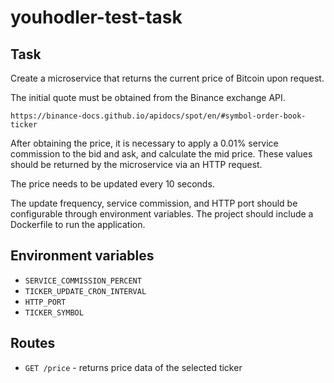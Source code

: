 # youhodler-test-task

## Task

Create a microservice that returns the current price of Bitcoin upon request. 

The initial quote must be obtained from the Binance exchange API.
```
https://binance-docs.github.io/apidocs/spot/en/#symbol-order-book-ticker
```

After obtaining the price, it is necessary to apply a 0.01% service commission to the bid and ask, and calculate the mid price.
These values should be returned by the microservice via an HTTP request.

The price needs to be updated every 10 seconds.

The update frequency, service commission, and HTTP port should be configurable through environment variables.
The project should include a Dockerfile to run the application.

## Environment variables

- `SERVICE_COMMISSION_PERCENT`  
- `TICKER_UPDATE_CRON_INTERVAL`
- `HTTP_PORT`
- `TICKER_SYMBOL`

## Routes

- `GET /price` - returns price data of the selected ticker
